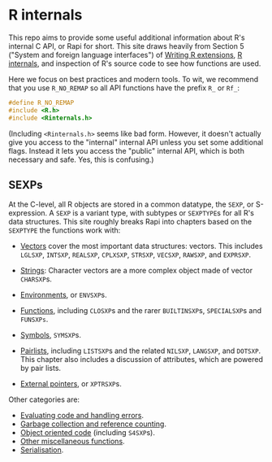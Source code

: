 # R internals

This repo aims to provide some useful additional information about R's internal C API, or Rapi for short. This site draws heavily from Section 5 ("System and foreign language interfaces") of [Writing R extensions](http://cran.r-project.org/doc/manuals/R-exts.html), [R internals](https://cran.r-project.org/doc/manuals/r-release/R-ints.html), and inspection of R's source code to see how functions are used.

Here we focus on best practices and modern tools. To wit, we recommend that you use `R_NO_REMAP` so all API functions have the prefix `R_` or `Rf_`:

```c
#define R_NO_REMAP
#include <R.h>
#include <Rinternals.h>
```

(Including `<Rinternals.h>` seems like bad form. However, it doesn't actually give you access to the "internal" internal API unless you set some additional flags. Instead it lets you access the "public" internal API, which is both necessary and safe. Yes, this is confusing.)

## SEXPs

At the C-level, all R objects are stored in a common datatype, the `SEXP`, or S-expression. A `SEXP` is a variant type, with subtypes or `SEXPTYPE`s for all R's data structures. This site roughly breaks Rapi into chapters based on the `SEXPTYPE` the functions work with:

* [Vectors](vectors.md) cover the most important data structures: vectors.
  This includes `LGLSXP`, `INTSXP`, `REALSXP`, `CPLXSXP`, `STRSXP`, `VECSXP`,
  `RAWSXP`, and `EXPRSXP`.

* [Strings](strings.md): Character vectors are a more complex object made of 
  vector `CHARSXP`s.

* [Environments](environments.md), or `ENVSXP`s.

* [Functions](functions.md), including `CLOSXP`s and the rarer `BUILTINSXP`s,
  `SPECIALSXP`s and `FUNSXPs`.

* [Symbols](symbols.md), `SYMSXP`s.

* [Pairlists](pairlists.md), including `LISTSXP`s and the related
  `NILSXP`, `LANGSXP`, and `DOTSXP`. This chapter also includes a discussion
  of attributes, which are powered by pair lists.

* [External pointers](external-pointers.md), or `XPTRSXP`s.

Other categories are:

* [Evaluating code and handling errors](error-eval.md).
* [Garbage collection and reference counting](gc-rc.md).
* [Object oriented code](oo.md) (including `S4SXP`s).
* [Other miscellaneous functions](misc.md).
* [Serialisation](save-load.md).

